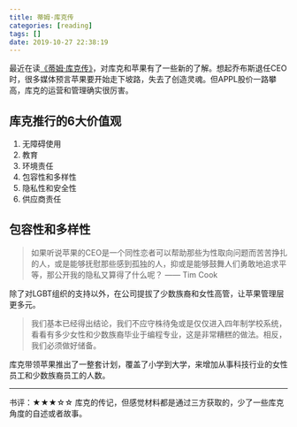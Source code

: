 ```yaml
---
title: 蒂姆·库克传
categories: [reading]
tags: []
date: 2019-10-27 22:38:19
---
```


最近在读[《蒂姆·库克传》](https://book.douban.com/subject/34429983/)，对库克和苹果有了一些新的了解。想起乔布斯退任CEO时，很多媒体预言苹果要开始走下坡路，失去了创造灵魂。但APPL股价一路攀高，库克的运营和管理确实很厉害。

## 库克推行的6大价值观

1. 无障碍使用
2. 教育
3. 环境责任
4. 包容性和多样性
5. 隐私性和安全性
6. 供应商责任

## 包容性和多样性

> 如果听说苹果的CEO是一个同性恋者可以帮助那些为性取向问题而苦苦挣扎的人，或是能够抚慰那些感到孤独的人，抑或是能够鼓舞人们勇敢地追求平等，那公开我的隐私又算得了什么呢？ —— Tim Cook

除了对LGBT组织的支持以外，在公司提拔了少数族裔和女性高管，让苹果管理层更多元。

> 我们基本已经得出结论，我们不应守株待兔或是仅仅进入四年制学校系统，看看有多少女性和少数族裔毕业于编程专业，这是非常糟糕的做法。相反，我们必须做好储备。

库克带领苹果推出了一整套计划，覆盖了小学到大学，来增加从事科技行业的女性员工和少数族裔员工的人数。

***

书评：★★★☆☆ 库克的传记，但感觉材料都是通过三方获取的，少了一些库克角度的自述或者故事。
